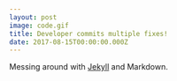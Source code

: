 ```yaml
---
layout: post
image: code.gif
title: Developer commits multiple fixes!
date: 2017-08-15T00:00:00.000Z
---
```


Messing around with [Jekyll](http://jekyllrb.com) and Markdown.
